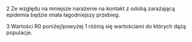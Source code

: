 2 Ze względu na mniejsze narażenie na kontakt z odobą zarażającą epidemia będzie miała łagodniejszy przebieg.

3 Wartości R0 poniżej/powyżej 1 różnią się wartościami do których dążą populacje.
